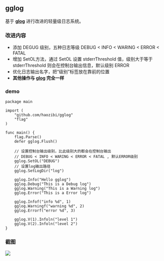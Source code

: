 ## gglog

基于 **[glog](https://github.com/golang/glog)** 进行改进的轻量级日志系统。

### 改进内容

* 添加 DEGUG 级别，五种日志等级 DEBUG < INFO < WARING < ERROR < FATAL
* 增加 SetOL方法，通过 SetOL 设置 stderrThreshold 值，级别大于等于 stderrThreshold 则会在控制台输出信息，默认级别 ERROR
* 优化日志输出名字，把“级别”标签放在靠前的位置
* **其他操作与 [glog](https://github.com/golang/glog) 完全一样**

### demo
```
package main

import (
    "github.com/haozibi/gglog"
    "flag"
)

func main() {
    flag.Parse()
    defer gglog.Flush()

    // 设置控制台输出级别，比此级别大的都会在控制台输出
    // DEBUG < INFO < WARING < ERROR < FATAL , 默认ERROR级别
    gglog.SetOL("DEBUG")
    // 设置log输出路径
    gglog.SetLogDir("log")

    gglog.Info("Hello gglog")
    gglog.Debug("This is a Debug log")
    gglog.Warning("This is a Warning log")
    gglog.Error("This is a Error log")

    gglog.Infof("info %d", 1)
    gglog.Warningf("warning %d", 2)
    gglog.Errorf("error %d", 3)

    gglog.V(1).Infoln("level 1")
    gglog.V(2).Infoln("level 2")
}
```

### 截图

![](http://ww2.sinaimg.cn/large/005LNEMyjw1f9yvu4hb30j30m30c8gsj.jpg)
